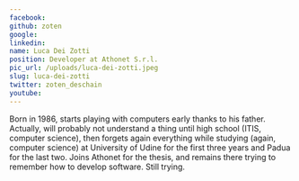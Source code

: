 ```yaml
---
facebook: 
github: zoten
google: 
linkedin: 
name: Luca Dei Zotti
position: Developer at Athonet S.r.l.
pic_url: /uploads/luca-dei-zotti.jpeg
slug: luca-dei-zotti
twitter: zoten_deschain
youtube: 
---
```

<p>Born in 1986, starts playing with computers early thanks to his father. Actually, will probably not understand a thing until high school (ITIS, computer science), then forgets again everything while studying (again, computer science) at University of Udine for the first three years and Padua for the last two. Joins Athonet for the thesis, and remains there trying to remember how to develop software. Still trying.</p>
